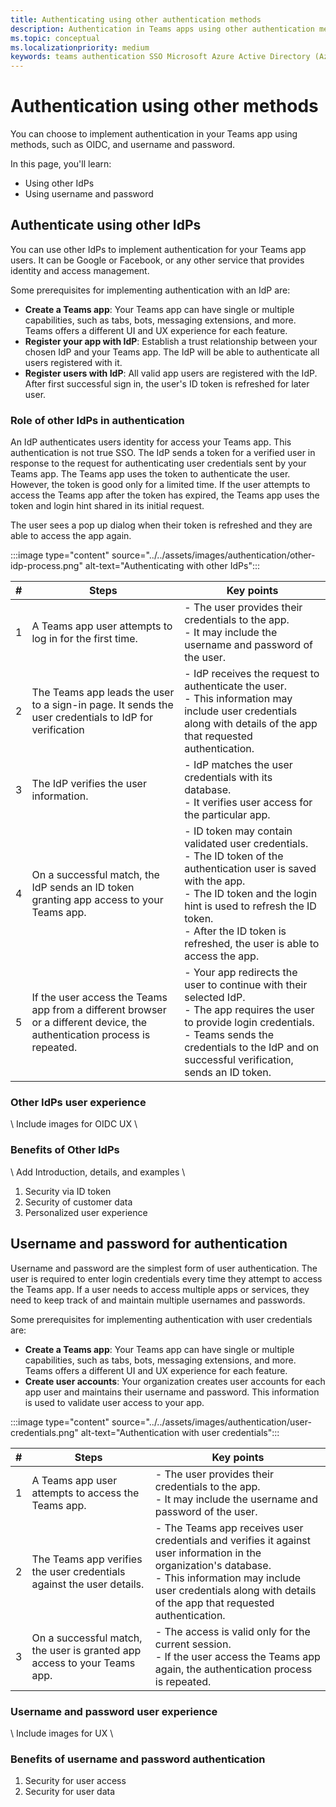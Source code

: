 ```yaml
---
title: Authenticating using other authentication methods
description: Authentication in Teams apps using other authentication methods
ms.topic: conceptual
ms.localizationpriority: medium
keywords: teams authentication SSO Microsoft Azure Active Directory (Azure AD), OIDC, username, password
---
```

# Authentication using other methods

You can choose to implement authentication in your Teams app using methods, such as OIDC, and username and password.

In this page, you'll learn:

- Using other IdPs
- Using username and password

## Authenticate using other IdPs

You can use other IdPs to implement authentication for your Teams app users. It can be Google or Facebook, or any other service that provides identity and access management.

Some prerequisites for implementing authentication with an IdP are:

- **Create a Teams app**: Your Teams app can have single or multiple capabilities, such as tabs, bots, messaging extensions, and more. Teams offers a different UI and UX experience for each feature.
- **Register your app with IdP**: Establish a trust relationship between your chosen IdP and your Teams app. The IdP will be able to authenticate all users registered with it.
- **Register users with IdP**: All valid app users are registered with the IdP. After first successful sign in, the user's ID token is refreshed for later user.

### Role of other IdPs in authentication

An IdP authenticates users identity for access your Teams app. This authentication is not true SSO. The IdP sends a token for a verified user in response to the request for authenticating user credentials sent by your Teams app. The Teams app uses the token to authenticate the user. However, the token is good only for a limited time. If the user attempts to access the Teams app after the token has expired, the Teams app uses the token and login hint shared in its initial request.

The user sees a pop up dialog when their token is refreshed and they are able to access the app again.

:::image type="content" source="../../assets/images/authentication/other-idp-process.png" alt-text="Authenticating with other IdPs":::

| # | Steps | Key points |
|--- | --- | --- |
| 1 | A Teams app user attempts to log in for the first time. | - The user provides their credentials to the app. <br> - It may include the username and password of the user. |
| 2 | The Teams app leads the user to a sign-in page. It sends the user credentials to IdP for verification | - IdP receives the request to authenticate the user. <br> - This information may include user credentials along with details of the app that requested authentication. |
| 3 | The IdP verifies the user information. | - IdP matches the user credentials with its database. <br> - It verifies user access for the particular app. |
| 4 | On a successful match, the IdP sends an ID token granting app access to your Teams app. | - ID token may contain validated user credentials. <br> - The ID token of the authentication user is saved with the app. <br> - The ID token and the login hint is used to refresh the ID token. <br> - After the ID token is refreshed, the user is able to access the app. |
| 5 | If the user access the Teams app from a different browser or a different device, the authentication process is repeated. | - Your app redirects the user to continue with their selected IdP. <br> - The app requires the user to provide login credentials. <br> - Teams sends the credentials to the IdP and on successful verification, sends an ID token. |

### Other IdPs user experience

\ Include images for OIDC UX \

### Benefits of Other IdPs

\ Add Introduction, details, and examples \

1. Security via ID token
1. Security of customer data
1. Personalized user experience

## Username and password for authentication

Username and password are the simplest form of user authentication. The user is required to enter login credentials every time they attempt to access the Teams app. If a user needs to access multiple apps or services, they need to keep track of and maintain multiple usernames and passwords.

Some prerequisites for implementing authentication with user credentials are:

- **Create a Teams app**: Your Teams app can have single or multiple capabilities, such as tabs, bots, messaging extensions, and more. Teams offers a different UI and UX experience for each feature.
- **Create user accounts**: Your organization creates user accounts for each app user and maintains their username and password. This information is used to validate user access to your app.

:::image type="content" source="../../assets/images/authentication/user-credentials.png" alt-text="Authentication with user credentials":::

| # | Steps | Key points |
|--- | --- | --- |
| 1 | A Teams app user attempts to access the Teams app. | - The user provides their credentials to the app. <br> - It may include the username and password of the user. |
| 2 | The Teams app verifies the user credentials against the user details.  | - The Teams app receives user credentials and verifies it against user information in the organization's database. <br> - This information may include user credentials along with details of the app that requested authentication. |
| 3 | On a successful match, the user is granted app access to your Teams app. | - The access is valid only for the current session. <br> - If the user access the Teams app again, the authentication process is repeated. |

### Username and password user experience

\ Include images for UX \

### Benefits of username and password authentication

1. Security for user access
1. Security for user data
